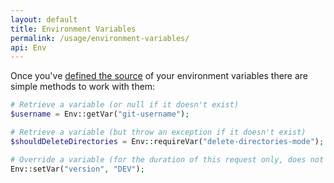 ```yaml
---
layout: default
title: Environment Variables
permalink: /usage/environment-variables/
api: Env
---
```


Once you've [defined the source](../../setup/#environment-variables) of your environment variables there are simple methods to work with them:

~~~php
# Retrieve a variable (or null if it doesn't exist)
$username = Env::getVar("git-username");
~~~

~~~php
# Retrieve a variable (but throw an exception if it doesn't exist)
$shouldDeleteDirectories = Env::requireVar("delete-directories-mode");
~~~

~~~php
# Override a variable (for the duration of this request only, does not persist)
Env::setVar("version", "DEV");
~~~
